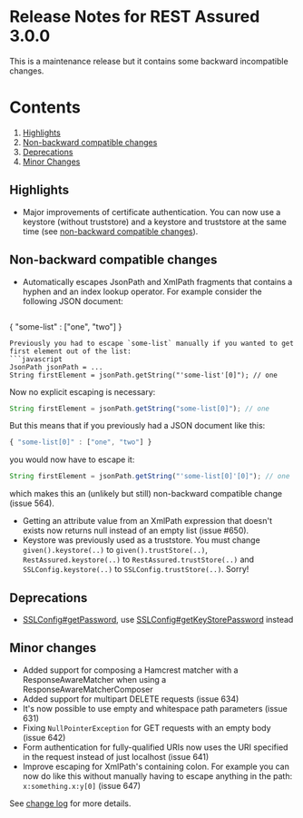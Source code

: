 # Release Notes for REST Assured 3.0.0 #

This is a maintenance release but it contains some backward incompatible changes.

# Contents
1. [Highlights](#highlights)
1. [Non-backward compatible changes](#non-backward-compatible-changes)
1. [Deprecations](#deprecations)
1. [Minor Changes](#minor-changes)

## Highlights
* Major improvements of certificate authentication. You can now use a keystore (without truststore) and a keystore and truststore at the same time (see [non-backward compatible changes](#non-backward-compatible-changes)).

## Non-backward compatible changes ##
* Automatically escapes JsonPath and XmlPath fragments that contains a hyphen and an index lookup operator. For example consider the following JSON document:
  ```javascript
 { "some-list" : ["one", "two"] }
  ```
  Previously you had to escape `some-list` manually if you wanted to get first element out of the list:
  ```javascript
  JsonPath jsonPath = ...
  String firstElement = jsonPath.getString("'some-list'[0]"); // one
  ```
  Now no explicit escaping is necessary:

  ```javascript
  String firstElement = jsonPath.getString("some-list[0]"); // one
  ```
  But this means that if you previously had a JSON document like this:
  ```javascript
  { "some-list[0]" : ["one", "two"] }
  ```
  you would now have to escape it:
  
  ```javascript
  String firstElement = jsonPath.getString("'some-list[0]'[0]"); // one
  ```
  which makes this an (unlikely but still) non-backward compatible change (issue 564).
* Getting an attribute value from an XmlPath expression that doesn't exists now returns null instead of an empty list (issue #650).
* Keystore was previously used as a truststore. You must change `given().keystore(..)` to `given().trustStore(..)`, `RestAssured.keystore(..)` to `RestAssured.trustStore(..)` and `SSLConfig.keystore(..)` to `SSLConfig.trustStore(..)`. Sorry!

## Deprecations
* [SSLConfig#getPassword](http://static.javadoc.io/com.jayway.restassured/rest-assured/2.9.0/com/jayway/restassured/config/SSLConfig.html#getPassword--), use 
[SSLConfig#getKeyStorePassword](http://static.javadoc.io/com.jayway.restassured/rest-assured/2.9.0/com/jayway/restassured/config/SSLConfig.html#getKeyStorePassword--) instead 

## Minor changes ##
* Added support for composing a Hamcrest matcher with a ResponseAwareMatcher when using a ResponseAwareMatcherComposer
* Added support for multipart DELETE requests (issue 634)
* It's now possible to use empty and whitespace path parameters (issue 631)
* Fixing `NullPointerException` for GET requests with an empty body (issue 642)
* Form authentication for fully-qualified URIs now uses the URI specified in the request instead of just localhost (issue 641)
* Improve escaping for XmlPath's containing colon. For example you can now do like this without manually having to escape anything in the path: `x:something.x:y[0]` (issue 647)

See [change log](http://github.com/jayway/rest-assured/raw/master/changelog.txt) for more details.